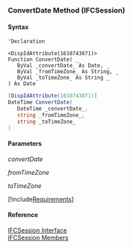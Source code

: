 ### ConvertDate Method (IFCSession)

#### Syntax

```vbnet
'Declaration

<DispIdAttribute(1610743871)>
Function ConvertDate( _
   ByVal _convertDate_ As Date, _
   ByVal _fromTimeZone_ As String, _
   ByVal _toTimeZone_ As String _
) As Date
```

```csharp
[DispIdAttribute(1610743871)]
DateTime ConvertDate( 
   DateTime _convertDate_,
   string _fromTimeZone_,
   string _toTimeZone_
)
```

#### Parameters

_convertDate_

_fromTimeZone_

_toTimeZone_

[!include[Requirements](../partials/requirements.md)]

#### Reference

[IFCSession Interface](FChoice.Foundation.Clarify.Compatibility~FChoice.Foundation.Clarify.Compatibility.IFCSession.md)  
[IFCSession Members](FChoice.Foundation.Clarify.Compatibility~FChoice.Foundation.Clarify.Compatibility.IFCSession_members.md)